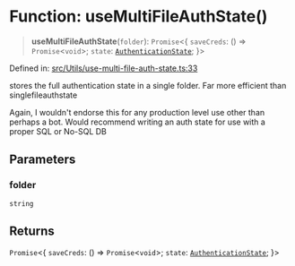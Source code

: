# Function: useMultiFileAuthState()

> **useMultiFileAuthState**(`folder`): `Promise`\<\{ `saveCreds`: () => `Promise`\<`void`\>; `state`: [`AuthenticationState`](../type-aliases/AuthenticationState.md); \}\>

Defined in: [src/Utils/use-multi-file-auth-state.ts:33](https://github.com/Fokusdotid/bail/blob/8a30cf93a8ac726f06d1ad6578695812a8253e53/src/Utils/use-multi-file-auth-state.ts#L33)

stores the full authentication state in a single folder.
Far more efficient than singlefileauthstate

Again, I wouldn't endorse this for any production level use other than perhaps a bot.
Would recommend writing an auth state for use with a proper SQL or No-SQL DB

## Parameters

### folder

`string`

## Returns

`Promise`\<\{ `saveCreds`: () => `Promise`\<`void`\>; `state`: [`AuthenticationState`](../type-aliases/AuthenticationState.md); \}\>
